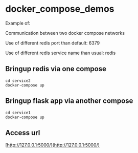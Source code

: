 # docker_compose_demos

Example of:

Communication between two docker compose networks

Use of different redis port than default: 6379

Use of different redis service name than usual: redis



## Bringup redis via one compose
```cd service2```\
```docker-compose up```

## Bringup flask app via another compose
```cd service1```\
```docker-compose up```

## Access url
[http://127.0.0.1:5000/](http://127.0.0.1:5000/)
